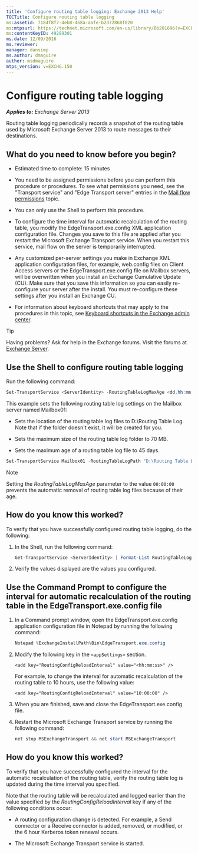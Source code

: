 ```yaml
---
title: 'Configure routing table logging: Exchange 2013 Help'
TOCTitle: Configure routing table logging
ms:assetid: 7184f8f7-4eb8-468a-aafe-b2d72868f820
ms:mtpsurl: https://technet.microsoft.com/en-us/library/Bb201696(v=EXCHG.150)
ms:contentKeyID: 49289301
ms.date: 12/09/2016
ms.reviewer: 
manager: dansimp
ms.author: dmaguire
author: msdmaguire
mtps_version: v=EXCHG.150
---
```


# Configure routing table logging

_**Applies to:** Exchange Server 2013_

Routing table logging periodically records a snapshot of the routing table used by Microsoft Exchange Server 2013 to route messages to their destinations.

## What do you need to know before you begin?

  - Estimated time to complete: 15 minutes

  - You need to be assigned permissions before you can perform this procedure or procedures. To see what permissions you need, see the "Transport service" and "Edge Transport server" entries in the [Mail flow permissions](mail-flow-permissions-exchange-2013-help.md) topic.

  - You can only use the Shell to perform this procedure.

  - To configure the time interval for automatic recalculation of the routing table, you modify the EdgeTransport.exe.config XML application configuration file. Changes you save to this file are applied after you restart the Microsoft Exchange Transport service. When you restart this service, mail flow on the server is temporarily interrupted.

  - Any customized per-server settings you make in Exchange XML application configuration files, for example, web.config files on Client Access servers or the EdgeTransport.exe.config file on Mailbox servers, will be overwritten when you install an Exchange Cumulative Update (CU). Make sure that you save this information so you can easily re-configure your server after the install. You must re-configure these settings after you install an Exchange CU.

  - For information about keyboard shortcuts that may apply to the procedures in this topic, see [Keyboard shortcuts in the Exchange admin center](keyboard-shortcuts-in-the-exchange-admin-center-2013-help.md).

> [!TIP]
> Having problems? Ask for help in the Exchange forums. Visit the forums at [Exchange Server](https://go.microsoft.com/fwlink/p/?linkid=60612).

## Use the Shell to configure routing table logging

Run the following command:

```powershell
Set-TransportService <ServerIdentity> -RoutingTableLogMaxAge <dd.hh:mm:ss> -RoutingTableLogMaxDirectorySize <Size>  -RoutingTableLogPath <LocalFilePath>
```

This example sets the following routing table log settings on the Mailbox server named Mailbox01:

- Sets the location of the routing table log files to D:\\Routing Table Log. Note that if the folder doesn't exist, it will be created for you.

- Sets the maximum size of the routing table log folder to 70 MB.

- Sets the maximum age of a routing table log file to 45 days.

```powershell
Set-TransportService Mailbox01 -RoutingTableLogPath "D:\Routing Table Log" -RoutingTableLogMaxDirectorySize 70MB -RoutingTableLogMaxAge 45.00:00:00
```

> [!NOTE]
> Setting the <EM>RoutingTableLogMaxAge</EM> parameter to the value <CODE>00:00:00</CODE> prevents the automatic removal of routing table log files because of their age.

## How do you know this worked?

To verify that you have successfully configured routing table logging, do the following:

1. In the Shell, run the following command:

   ```powershell
   Get-TransportService <ServerIdentity> | Format-List RoutingTableLog*
   ```

2. Verify the values displayed are the values you configured.

## Use the Command Prompt to configure the interval for automatic recalculation of the routing table in the EdgeTransport.exe.config file

1. In a Command prompt window, open the EdgeTransport.exe.config application configuration file in Notepad by running the following command:

   ```powershell
   Notepad %ExchangeInstallPath%Bin\EdgeTransport.exe.config
   ```

2. Modify the following key in the `<appSettings>` section.

   ```command line
   <add key="RoutingConfigReloadInterval" value="<hh:mm:ss>" />
   ```

   For example, to change the interval for automatic recalculation of the routing table to 10 hours, use the following value:

   ```command line
   <add key="RoutingConfigReloadInterval" value="10:00:00" />
   ```

3. When you are finished, save and close the EdgeTransport.exe.config file.

4. Restart the Microsoft Exchange Transport service by running the following command:

   ```powershell
   net stop MSExchangeTransport && net start MSExchangeTransport
   ```

## How do you know this worked?

To verify that you have successfully configured the interval for the automatic recalculation of the routing table, verify the routing table log is updated during the time interval you specified.

Note that the routing table will be recalculated and logged earlier than the value specified by the *RoutingConfigReloadInterval* key if any of the following conditions occur:

- A routing configuration change is detected. For example, a Send connector or a Receive connector is added, removed, or modified, or the 6 hour Kerberos token renewal occurs.

- The Microsoft Exchange Transport service is started.
